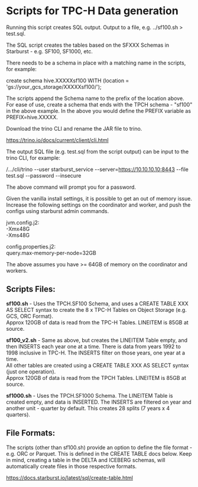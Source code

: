 # Scripts for TPC-H Data generation

Running this script creates SQL output. Output to a file, e.g. ../sf100.sh > test.sql.

The SQL script creates the tables based on the SFXXX Schemas in Starburst - e.g. SF100, SF1000, etc.

There needs to be a schema in place with a matching name in the scripts, for example:

create schema hive.XXXXXsf100 WITH (location = 'gs://your_gcs_storage/XXXXXsf100/');

The scripts append the Schema name to the prefix of the location above. 
For ease of use, create a schema that ends with the TPCH schema - "sf100" in the above example. 
In the above you would define the PREFIX variable as PREFIX=hive.XXXXX.

Download the trino CLI and rename the JAR file to trino.

https://trino.io/docs/current/client/cli.html

The output SQL file (e.g. test.sql from the script output) can be input to the trino CLI, for example: 

/.../cli/trino --user starburst_service  --server=https://10.10.10.10:8443 --file test.sql --password --insecure 

The above command will prompt you for a password.

Given the vanilla install settings, it is possible to get an out of memory issue.
Increase the following settings on the coordinator and worker, and push the configs using starburst admin commands.

jvm.config.j2: </br>
-Xmx48G </br>
-Xms48G

config.properties.j2:</br>
query.max-memory-per-node=32GB

The above assumes you have >= 64GB of memory on the coordinator and workers.

## Scripts Files:</br>
**sf100.sh** - Uses the TPCH.SF100 Schema, and uses a CREATE TABLE XXX AS SELECT syntax to create the 8 x TPC-H Tables on Object Storage (e.g. GCS, ORC Format). </br>
Approx 120GB of data is read from the TPC-H Tables. LINEITEM is 85GB at source.</br>

**sf100_v2.sh** - Same as above, but creates the LINEITEM Table empty, and then INSERTS each year one at a time. There is data from years 1992 to 1998 inclusive in TPC-H. The INSERTS filter on those years, one year at a time. </br>
All other tables are created using a CREATE TABLE XXX AS SELECT syntax (just one operation). </br>
Approx 120GB of data is read from the TPCH Tables. LINEITEM is 85GB at source.</br>

**sf1000.sh** - Uses the TPCH.SF1000 Schema. The LINEITEM Table is created empty, and data is INSERTED. The INSERTS are filtered on year and another unit - quarter by default. This creates 28 splits (7 years x 4 quarters).  </br>

## File Formats:

The scripts (other than sf100.sh) provide an option to define the file format - e.g. ORC or Parquet.
This is defined in the CREATE TABLE docs below. Keep in mind, creating a table in the DELTA and ICEBERG schemas, will automatically create files in those respective formats.

https://docs.starburst.io/latest/sql/create-table.html
